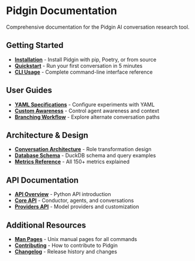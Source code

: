# Pidgin Documentation

Comprehensive documentation for the Pidgin AI conversation research tool.

## Getting Started

- **[Installation](installation.md)** - Install Pidgin with pip, Poetry, or from source
- **[Quickstart](quickstart.md)** - Run your first conversation in 5 minutes
- **[CLI Usage](cli-usage.md)** - Complete command-line interface reference

## User Guides

- **[YAML Specifications](yaml-specs.md)** - Configure experiments with YAML
- **[Custom Awareness](custom-awareness.md)** - Control agent awareness and context
- **[Branching Workflow](branching_workflow.md)** - Explore alternate conversation paths

## Architecture & Design

- **[Conversation Architecture](conversation-architecture.md)** - Role transformation design
- **[Database Schema](database.md)** - DuckDB schema and query examples
- **[Metrics Reference](metrics.md)** - All 150+ metrics explained

## API Documentation

- **[API Overview](api/index.md)** - Python API introduction
- **[Core API](api/core.md)** - Conductor, agents, and conversations
- **[Providers API](api/providers.md)** - Model providers and customization

## Additional Resources

- **[Man Pages](man/README.md)** - Unix manual pages for all commands
- **[Contributing](../CONTRIBUTING.md)** - How to contribute to Pidgin
- **[Changelog](../CHANGELOG.md)** - Release history and changes